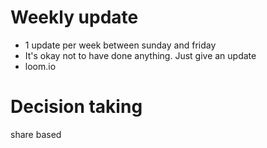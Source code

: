 # Weekly update
- 1 update per week between sunday and friday
- It's okay not to have done anything. Just give an update
- loom.io

# Decision taking
share based
<!--stackedit_data:
eyJoaXN0b3J5IjpbOTM1OTgxNjA3LDYyMTE5MzkyMF19
-->